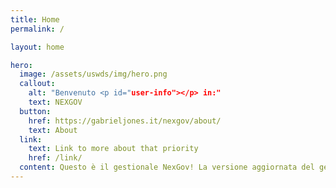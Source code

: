 ```yaml
---
title: Home
permalink: /

layout: home

hero:
  image: /assets/uswds/img/hero.png
  callout:
    alt: "Benvenuto <p id="user-info"></p> in:"
    text: NEXGOV
  button:
    href: https://gabrieljones.it/nexgov/about/
    text: About
  link:
    text: Link to more about that priority
    href: /link/
  content: Questo è il gestionale NexGov! La versione aggiornata del gestionale AGORA CMS, sviluppata per creare la tua dashboard personale!
---
```


